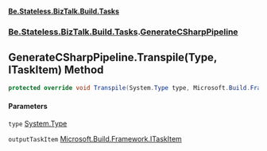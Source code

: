 #### [Be.Stateless.BizTalk.Build.Tasks](README.md 'README')
### [Be.Stateless.BizTalk.Build.Tasks](Be.Stateless.BizTalk.Build.Tasks.md 'Be.Stateless.BizTalk.Build.Tasks').[GenerateCSharpPipeline](GenerateCSharpPipeline.md 'Be.Stateless.BizTalk.Build.Tasks.GenerateCSharpPipeline')

## GenerateCSharpPipeline.Transpile(Type, ITaskItem) Method

```csharp
protected override void Transpile(System.Type type, Microsoft.Build.Framework.ITaskItem outputTaskItem);
```
#### Parameters

<a name='Be.Stateless.BizTalk.Build.Tasks.GenerateCSharpPipeline.Transpile(System.Type,Microsoft.Build.Framework.ITaskItem).type'></a>

`type` [System.Type](https://docs.microsoft.com/en-us/dotnet/api/System.Type 'System.Type')

<a name='Be.Stateless.BizTalk.Build.Tasks.GenerateCSharpPipeline.Transpile(System.Type,Microsoft.Build.Framework.ITaskItem).outputTaskItem'></a>

`outputTaskItem` [Microsoft.Build.Framework.ITaskItem](https://docs.microsoft.com/en-us/dotnet/api/Microsoft.Build.Framework.ITaskItem 'Microsoft.Build.Framework.ITaskItem')